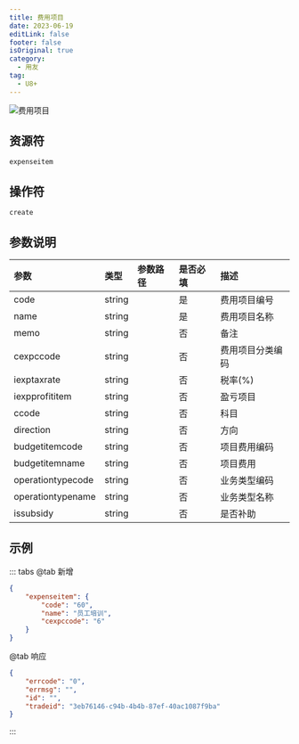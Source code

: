 ```yaml
---
title: 费用项目
date: 2023-06-19
editLink: false
footer: false
isOriginal: true
category:
  - 用友
tag:
  - U8+
---
```


![费用项目](https://nas.ilyl.life:8092/yonyou/u8/expenseitem.gif)

## 资源符

`expenseitem`
  
## 操作符

`create`

## 参数说明

|参数|类型|参数路径|是否必填|描述|
|:-|:-|:-|:-|:-|
|code|string||是|费用项目编号|
|name|string||是|费用项目名称|
|memo|string||否|备注|
|cexpccode|string||否|费用项目分类编码|
|iexptaxrate|string||否|税率(%)|
|iexpprofititem|string||否|盈亏项目|
|ccode|string||否|科目|
|direction|string||否|方向|
|budgetitemcode|string||否|项目费用编码|
|budgetitemname|string||否|项目费用|
|operationtypecode|string||否|业务类型编码|
|operationtypename|string||否|业务类型名称|
|issubsidy|string||否|是否补助|

## 示例

::: tabs
@tab 新增

```json
{
    "expenseitem": {
        "code": "60",
        "name": "员工培训",
        "cexpccode": "6"
    }
}
```

@tab 响应

```json
{
    "errcode": "0",
    "errmsg": "",
    "id": "",
    "tradeid": "3eb76146-c94b-4b4b-87ef-40ac1087f9ba"
}
```

:::
